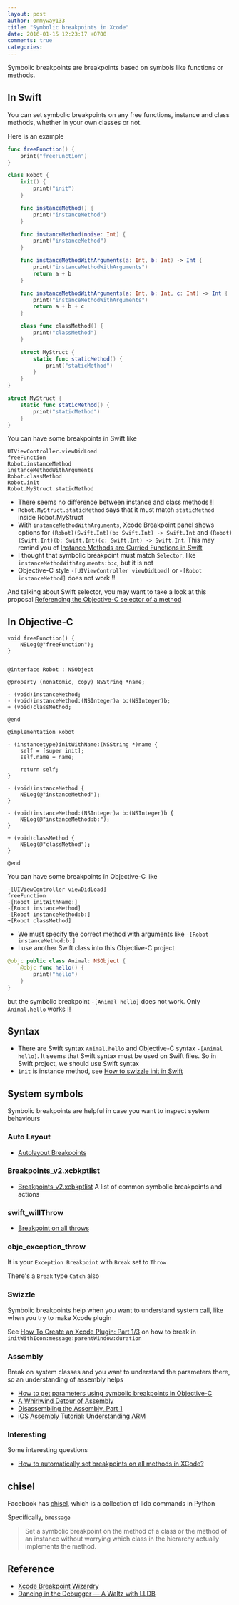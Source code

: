 ```yaml
---
layout: post
author: onmyway133
title: "Symbolic breakpoints in Xcode"
date: 2016-01-15 12:23:17 +0700
comments: true
categories:
---
```


Symbolic breakpoints are breakpoints based on symbols like functions or methods.

In Swift
--

You can set symbolic breakpoints on any free functions, instance and class methods, whether in your own classes or not.

Here is an example

```swift
func freeFunction() {
    print("freeFunction")
}

class Robot {
    init() {
        print("init")
    }

    func instanceMethod() {
        print("instanceMethod")
    }

    func instanceMethod(noise: Int) {
        print("instanceMethod")
    }

    func instanceMethodWithArguments(a: Int, b: Int) -> Int {
        print("instanceMethodWithArguments")
        return a + b
    }

    func instanceMethodWithArguments(a: Int, b: Int, c: Int) -> Int {
        print("instanceMethodWithArguments")
        return a + b + c
    }

    class func classMethod() {
        print("classMethod")
    }

    struct MyStruct {
        static func staticMethod() {
            print("staticMethod")
        }
    }
}

struct MyStruct {
    static func staticMethod() {
        print("staticMethod")
    }
}
```

You can have some breakpoints in Swift like

```
UIViewController.viewDidLoad
freeFunction
Robot.instanceMethod
instanceMethodWithArguments
Robot.classMethod
Robot.init
Robot.MyStruct.staticMethod
```

- There seems no difference between instance and class methods !!
- `Robot.MyStruct.staticMethod` says that it must match `staticMethod` inside Robot.MyStruct
- With `instanceMethodWithArguments`, Xcode Breakpoint panel shows options for `(Robot)(Swift.Int)(b: Swift.Int) -> Swift.Int` and `(Robot)(Swift.Int)(b: Swift.Int)(c: Swift.Int) -> Swift.Int`. This may remind you of [Instance Methods are Curried Functions in Swift](http://oleb.net/blog/2014/07/swift-instance-methods-curried-functions/)
- I thought that symbolic breakpoint must match `Selector`, like `instanceMethodWithArguments:b:c`, but it is not
- Objective-C style `-[UIViewController viewDidLoad]` or `-[Robot instanceMethod]` does not work !!

And talking about Swift selector, you may want to take a look at this proposal [Referencing the Objective-C selector of a method](https://github.com/apple/swift-evolution/blob/master/proposals/0022-objc-selectors.md)

In Objective-C
--

```objc
void freeFunction() {
    NSLog(@"freeFunction");
}


@interface Robot : NSObject

@property (nonatomic, copy) NSString *name;

- (void)instanceMethod;
- (void)instanceMethod:(NSInteger)a b:(NSInteger)b;
+ (void)classMethod;

@end

@implementation Robot

- (instancetype)initWithName:(NSString *)name {
    self = [super init];
    self.name = name;

    return self;
}

- (void)instanceMethod {
    NSLog(@"instanceMethod");
}

- (void)instanceMethod:(NSInteger)a b:(NSInteger)b {
    NSLog(@"instanceMethod:b:");
}

+ (void)classMethod {
    NSLog(@"classMethod");
}

@end
```

You can have some breakpoints in Objective-C like

```
-[UIViewController viewDidLoad]
freeFunction
-[Robot initWithName:]
-[Robot instanceMethod]
-[Robot instanceMethod:b:]
+[Robot classMethod]
```

- We must specify the correct method with arguments like `-[Robot instanceMethod:b:]`
- I use another Swift class into this Objective-C project

```swift
@objc public class Animal: NSObject {
    @objc func hello() {
        print("hello")
    }
}
```

but the symbolic breakpoint `-[Animal hello]` does not work. Only `Animal.hello` works !!

Syntax
--

- There are Swift syntax `Animal.hello` and Objective-C syntax `-[Animal hello]`. It seems that Swift syntax must be used on Swift files. So in Swift project, we should use Swift syntax
- `init` is instance method, see [How to swizzle init in Swift](http://stackoverflow.com/questions/34317766/how-to-swizzle-init-in-swift)

System symbols
--

Symbolic breakpoints are helpful in case you want to inspect system behaviours

### Auto Layout
- [Autolayout Breakpoints](http://nshint.io/blog/2015/08/17/autolayout-breakpoints/)

### Breakpoints_v2.xcbkptlist
- [Breakpoints_v2.xcbkptlist](https://gist.github.com/Ashton-W/5c1ede17f8cec1f8b529) A list of common symbolic breakpoints and actions

### swift_willThrow
- [Breakpoint on all throws](http://www.robertvojta.com/2015/07/23/breakpoint-on-all-throws/)

### objc_exception_throw
It is your `Exception Breakpoint` with `Break` set to `Throw`

There's a `Break` type `Catch` also

### Swizzle

Symbolic breakpoints help when you want to understand system call, like when you try to make Xcode plugin

See [How To Create an Xcode Plugin: Part 1/3](http://www.raywenderlich.com/94020/creating-an-xcode-plugin-part-1) on how to break in `initWithIcon:message:parentWindow:duration`

### Assembly
Break on system classes and you want to understand the parameters there, so an understanding of assembly helps

- [How to get parameters using symbolic breakpoints in Objective-C](http://stackoverflow.com/questions/15513045/how-to-get-parameters-using-symbolic-breakpoints-in-objective-c)
- [A Whirlwind Detour of Assembly](http://www.raywenderlich.com/94020/creating-an-xcode-plugin-part-1)
- [Disassembling the Assembly, Part 1](https://mikeash.com/pyblog/friday-qa-2011-12-16-disassembling-the-assembly-part-1.html)
- [iOS Assembly Tutorial: Understanding ARM](http://www.raywenderlich.com/37181/ios-assembly-tutorial)

### Interesting

Some interesting questions

- [How to automatically set breakpoints on all methods in XCode?](http://stackoverflow.com/questions/9275195/how-to-automatically-set-breakpoints-on-all-methods-in-xcode)

chisel
--

Facebook has [chisel](https://github.com/facebook/chisel), which is a collection of lldb commands in Python

Specifically, `bmessage`

> Set a symbolic breakpoint on the method of a class or the method of an instance without worrying which class in the hierarchy actually implements the method.

Reference
--

- [Xcode Breakpoint Wizardry](https://www.bignerdranch.com/blog/xcode-breakpoint-wizardry/)
- [Dancing in the Debugger — A Waltz with LLDB](https://www.objc.io/issues/19-debugging/lldb-debugging/)
